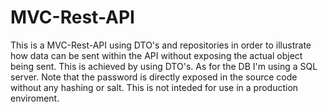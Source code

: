 # MVC-Rest-API
This is a MVC-Rest-API using DTO's and repositories in order to illustrate how data can be sent within the API without exposing the actual object being sent. This is achieved by using DTO's. As for the DB I'm using a SQL server. Note that the password is directly exposed in the source code without any hashing or salt. This is not inteded for use in a production enviroment.
